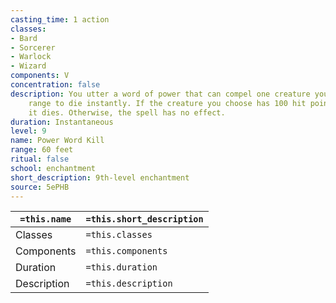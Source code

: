 ```yaml
---
casting_time: 1 action
classes:
- Bard
- Sorcerer
- Warlock
- Wizard
components: V
concentration: false
description: You utter a word of power that can compel one creature you can see within
    range to die instantly. If the creature you choose has 100 hit points or fewer,
    it dies. Otherwise, the spell has no effect.
duration: Instantaneous
level: 9
name: Power Word Kill
range: 60 feet
ritual: false
school: enchantment
short_description: 9th-level enchantment
source: 5ePHB
---
```


| `=this.name` | `=this.short_description` |
| ------------ | ------------------------- |
| Classes      | `=this.classes`           |
| Components   | `=this.components`        |
| Duration     | `=this.duration`          |
| Description  | `=this.description`       |